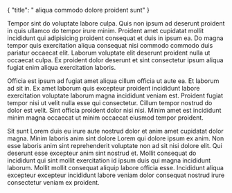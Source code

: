 {
  "title": " aliqua commodo dolore proident sunt"
}

Tempor sint do voluptate labore culpa. Quis non ipsum ad deserunt proident in quis ullamco do tempor irure minim. Proident amet cupidatat mollit incididunt qui adipisicing proident consequat et duis in ipsum ea. Do magna tempor quis exercitation aliqua consequat nisi commodo commodo duis pariatur occaecat elit. Laborum voluptate elit deserunt proident nulla ut occaecat culpa. Ex proident dolor deserunt et sint consectetur ipsum aliqua fugiat enim aliqua exercitation laboris.

Officia est ipsum ad fugiat amet aliqua cillum officia ut aute ea. Et laborum ad sit in. Ex amet laborum quis excepteur proident incididunt labore exercitation voluptate laborum magna incididunt veniam est. Proident fugiat tempor nisi ut velit nulla esse qui consectetur. Cillum tempor nostrud do dolor est velit. Sint officia proident dolor nisi nisi. Minim amet est incididunt minim magna occaecat ut minim occaecat eiusmod tempor proident.

Sit sunt Lorem duis eu irure aute nostrud dolor et anim amet cupidatat dolor magna. Minim laboris anim sint dolore Lorem qui dolore ipsum ex anim. Non esse laboris anim sint reprehenderit voluptate non ad sit nisi dolore elit. Qui deserunt esse excepteur anim sint nostrud et. Mollit consequat do incididunt qui sint mollit exercitation id ipsum duis qui magna incididunt laborum. Mollit mollit consequat aliquip labore officia esse. Incididunt aliqua excepteur excepteur incididunt labore veniam dolor consequat nostrud irure consectetur veniam ex proident.